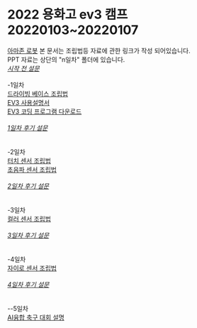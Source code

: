 # 2022 용화고 ev3 캠프 20220103~20220107
[아마존 로봇](https://www.youtube.com/watch?v=Ox05Bks2Q3s)
본 문서는 조립법등 자료에 관한 링크가 작성 되어있습니다.
<br>PPT 자료는 상단의 "n일차" 폴더에 있습니다. 
<br>*[시작 전 설문](https://docs.google.com/forms/d/e/1FAIpQLSe0nOhGm_ZBKW0OFo9lBHlCywTeAvq-cEUe-yzHrGRytK1TKQ/viewform?usp=sf_link)*
<br><br>-1일차
<br>[드라이빙 베이스 조립법](https://education.lego.com/v3/assets/blt293eea581807678a/bltdb0d9e7188f73df5/5ec7bfb29b2ffb61d5c8091a/ev3-rem-driving-base.pdf)
<br>[EV3 사용설명서](https://www.lego.com/cdn/cs/set/assets/bltf4e71cba34b6b00d/User_Guide_LEGO_MINDSTORMS_EV3_11_All_KO.pdf)
<br>[EV3 코딩 프로그램 다운로드](https://education.lego.com/ko-kr/downloads/mindstorms-ev3/software)
<br><br>*[1일차 후기 설문](https://docs.google.com/forms/d/e/1FAIpQLSceH0THpNTVs0Dl417R970VhOKo6r0h2cTsjD9Dz_0ff8MHdg/viewform?usp=sf_link)*
<br><br>
<br>-2일차
<br>[터치 센서 조립법](https://education.lego.com/v3/assets/blt293eea581807678a/blt95682a19090a6923/5f8801e2ad20281d51fbc1cc/ev3-touch-sensor-driving-base.pdf)
<br>[초음파 센서 조립법](https://education.lego.com/v3/assets/blt293eea581807678a/bltedef29b6f889ec04/5ec7bfe42de1237ddb71fd6a/ev3-ultrasonic-sensor-driving-base.pdf)
<br><br>*[2일차 후기 설문](https://docs.google.com/forms/d/e/1FAIpQLSfQW1Wu56zTftSh7hDoNiXGnkng9wysH9pDDUqEyKHcq9L6TQ/viewform?usp=sf_link)*
<br><br>
<br>-3일차
<br>[컬러 센서 조립법](https://education.lego.com/v3/assets/blt293eea581807678a/bltf0abfd3aebba904b/5ec7c0f300455b25665ae803/ev3-rem-color-sensor-down-driving-base.pdf)
<br><br>*[3일차 후기 설문](https://docs.google.com/forms/d/e/1FAIpQLSexvSMabLCD2eStOZZqD8BaY7I8V-TjRwmXq-O8UzQeAdhCjg/viewform?usp=sf_link)*
<br><br>
<br>-4일차
<br>[자이로 센서 조립법](https://education.lego.com/v3/assets/blt293eea581807678a/blt51ab0df04cfb5661/5ec7c14c1df2000f9ba978ef/ev3-gyro-sensor-driving-base.pdf)
<br><br>*[4일차 후기 설문](https://docs.google.com/forms/d/e/1FAIpQLSfCcl279becuiLCzXVmAb8fnRKjDpmmiNACUB1uL0qjT2bDvg/viewform?usp=sf_link)*
<br><br>
<br>--5일차
<br>[AI융합 축구 대회 설명](https://youtu.be/MpNvS713lrg)
